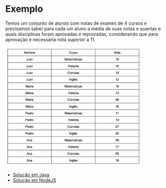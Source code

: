 # Exemplo

Temos um conjunto de alunos com notas de exames de 4 cursos e precisamos saber para cada um
aluno a média de suas notas e quantas e quais disciplinas foram aprovadas e reprovadas, considerando que para aprovação é necessária nota superior a 11.

![dados](./images/data.png "Dados")

* [Solução em Java](./java-example/README.pt.md)
* [Solução em NodeJS](./nodejs-example/README.pt.md)
